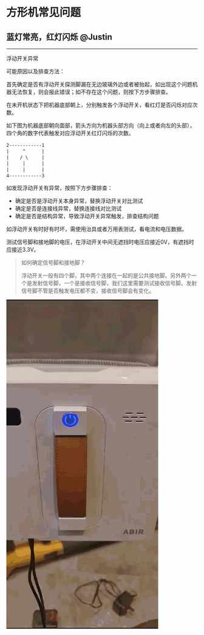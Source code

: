 # 方形机常见问题

## 蓝灯常亮，红灯闪烁 @Justin

---

浮动开关异常

可能原因以及排查方法：

首先确定是否有浮动开关探测脚漏在无边玻璃外边或者被抬起，如出现这个问题机器无法恢复，则会报此错误；如不存在这个问题，则按下方步骤排查。

在未开机状态下把机器底部朝上，分别触发各个浮动开关，看红灯是否闪烁对应次数。

如下图为机器底部朝向面部，箭头方向为机器头部方向（向上或者向左的头部），四个角的数字代表触发对应浮动开关红灯闪烁的次数。

```
2------------1
|     ^      |
|    / \     |
|     |      |
|     |      |
4------------3
```

如发现浮动开关有异常，按照下方步骤排查：

- 确定是否是浮动开关本身异常，替换浮动开关对比测试
- 确定是否是连接线异常，替换连接线对比测试
- 确定是否是结构异常，导致浮动开关异常触发，排查结构问题

如浮动开关有时好有时坏，需使用治具或者万用表测试，看电流和电压数据。

测试信号脚和接地脚的电压，在浮动开关中间无遮挡时电压应接近0V，有遮挡时应接近3.3V。

> 如何确定信号脚和接地脚？
>
> 浮动开关一般有四个脚，其中两个连接在一起的是公共接地脚。另外两个一个是发射信号脚，一个是接收信号脚，我们这里需要测试接收信号脚。发射信号脚不管是否触发电压都不变，接收信号脚会有变化。

![image](image/faq-square-1.gif)